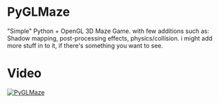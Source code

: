 # PyGLMaze

"Simple" Python + OpenGL 3D Maze Game.
with few additions such as: Shadow mapping, post-processing effects, physics/collision.
i might add more stuff in to it, if there's something you want to see.

# Video
[![PyGLMaze](https://img.youtube.com/vi/T94Ht1I5-Kk/0.jpg)](https://www.youtube.com/watch?v=T94Ht1I5-Kk)
